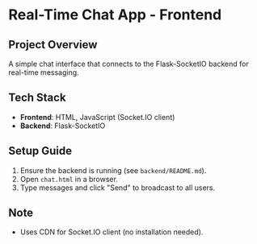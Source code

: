 # Real-Time Chat App - Frontend

## Project Overview
A simple chat interface that connects to the Flask-SocketIO backend for real-time messaging.

## Tech Stack
- **Frontend**: HTML, JavaScript (Socket.IO client)
- **Backend**: Flask-SocketIO

## Setup Guide
1. Ensure the backend is running (see `backend/README.md`).
2. Open `chat.html` in a browser.
3. Type messages and click "Send" to broadcast to all users.

## Note
- Uses CDN for Socket.IO client (no installation needed).
